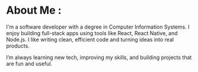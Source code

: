 <h1 align="left">About Me : </h1>

<p align="left">
I'm a software developer with a degree in Computer Information Systems. I enjoy building full-stack apps using tools like React, React Native, and Node.js. I like writing clean, efficient code and turning ideas into real products.

I’m always learning new tech, improving my skills, and building projects that are fun and useful. 
</p>


